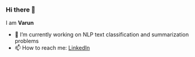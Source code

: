 ### Hi there 👋

I am **Varun**

- 🔭 I’m currently working on NLP text classification and summarization problems
- 📫 How to reach me: [LinkedIn](https://www.linkedin.com/in/varun-mathur-ds/)

<!--

**vrunm/vrunm** is a ✨ _special_ ✨ repository because its `README.md` (this file) appears on your GitHub profile.

Here are some ideas to get you started:

-->
